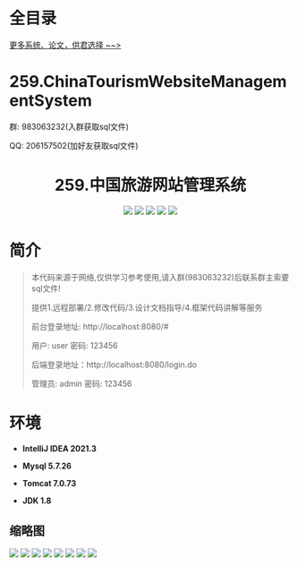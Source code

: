 # 全目录

[更多系统、论文，供君选择 ~~>](https://www.yuque.com/wisebit/blog)

# 259.ChinaTourismWebsiteManagementSystem

<p>群: 983063232(入群获取sql文件)</p>
<p>QQ: 206157502(加好友获取sql文件)</p>

<p><h1 align="center">259.中国旅游网站管理系统</h1></p>


<p align="center">
	<img src="https://img.shields.io/badge/jdk-1.8-orange.svg"/>
    <img src="https://img.shields.io/badge/spring-5.x-lightgrey.svg"/>
    <img src="https://img.shields.io/badge/springmvc-3.x-blue.svg"/>
    <img src="https://img.shields.io/badge/jsp-3.x-blue.svg"/>
    <img src="https://img.shields.io/badge/mybatis-5.x-yellow.svg"/>
</p>

# 简介

> 本代码来源于网络,仅供学习参考使用,请入群(983063232)后联系群主索要sql文件!
>
> 提供1.远程部署/2.修改代码/3.设计文档指导/4.框架代码讲解等服务
>
> 前台登录地址: http://localhost:8080/#
>
> 用户: user 密码: 123456
>
> 后端登录地址：http://localhost:8080/login.do
>
> 管理员: admin   密码: 123456
>

# 环境

- <b>IntelliJ IDEA 2021.3</b>

- <b>Mysql 5.7.26</b>

- <b>Tomcat 7.0.73</b>

- <b>JDK 1.8</b>




## 缩略图

![](https://bitwise.oss-cn-heyuan.aliyuncs.com/2024/9/10/7e581dab-f9fc-4aed-886c-fb8d5ae1640b.png)
![](https://bitwise.oss-cn-heyuan.aliyuncs.com/2024/9/10/c4784bd6-702c-48c5-ad48-546c2eb19777.png)
![](https://bitwise.oss-cn-heyuan.aliyuncs.com/2024/9/10/688bf3d6-5324-4013-8383-daf7c1fa7b35.png)
![](https://bitwise.oss-cn-heyuan.aliyuncs.com/2024/9/10/a7c554ca-8f5e-4c60-ac41-08ac2716a6b2.png)
![](https://bitwise.oss-cn-heyuan.aliyuncs.com/2024/9/10/04113050-ebce-40ac-9793-f0348b5d731a.png)
![](https://bitwise.oss-cn-heyuan.aliyuncs.com/2024/9/10/4ed7b47b-6ca9-4d88-adb7-6061a63ebfaf.png)
![](https://bitwise.oss-cn-heyuan.aliyuncs.com/2024/9/10/eeccd3a2-2efa-47a5-bd5a-c4f59a7953aa.png)
![](https://bitwise.oss-cn-heyuan.aliyuncs.com/2024/9/10/d45fcece-8584-4cd7-b01f-eec025d450b7.png)


